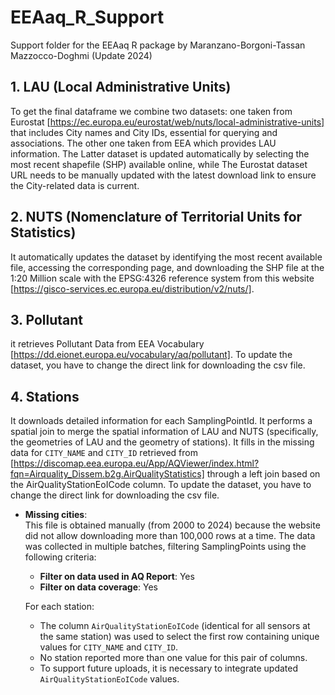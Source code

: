 # EEAaq_R_Support
Support folder for the EEAaq R package by Maranzano-Borgoni-Tassan Mazzocco-Doghmi (Update 2024)


## **1. LAU (Local Administrative Units)**
To get the final dataframe we combine two datasets: one taken from Eurostat [https://ec.europa.eu/eurostat/web/nuts/local-administrative-units] that includes City names and City IDs, essential for querying and associations. The other one taken from EEA which provides LAU information. The Latter dataset is updated automatically by selecting the most recent shapefile (SHP) available online,  while The Eurostat dataset URL needs to be manually updated with the latest download link to ensure the City-related data is current.  

## **2. NUTS (Nomenclature of Territorial Units for Statistics)**
It automatically updates the dataset by identifying the most recent available file, accessing the corresponding page, and downloading the SHP file  at the 1:20 Million scale with the EPSG:4326 reference system from this website [https://gisco-services.ec.europa.eu/distribution/v2/nuts/].


## **3. Pollutant**
it retrieves Pollutant Data from EEA Vocabulary [https://dd.eionet.europa.eu/vocabulary/aq/pollutant]. To update the dataset, you have to change the direct link for downloading the csv file.

## **4. Stations**
It downloads detailed information for each SamplingPointId. It performs a spatial join to merge the spatial information of LAU and NUTS (specifically, the geometries of LAU and the geometry of stations). It fills in the missing data for  `CITY_NAME` and  `CITY_ID` retrieved from [https://discomap.eea.europa.eu/App/AQViewer/index.html?fqn=Airquality_Dissem.b2g.AirQualityStatistics] through a left join based on the AirQualityStationEoICode column.  To update the dataset, you have to change the direct link for downloading the csv file.
  - **Missing cities**:  
    This file is obtained manually (from 2000 to 2024) because the website did not allow downloading more than 100,000 rows at a time. The data was collected in multiple batches, filtering SamplingPoints using the following criteria:
    - **Filter on data used in AQ Report**: Yes  
    - **Filter on data coverage**: Yes  

    For each station:
    - The column `AirQualityStationEoICode` (identical for all sensors at the same station) was used to select the first row containing unique values for `CITY_NAME` and `CITY_ID`.
    - No station reported more than one value for this pair of columns.
    - To support future uploads, it is necessary to integrate updated `AirQualityStationEoICode` values.

